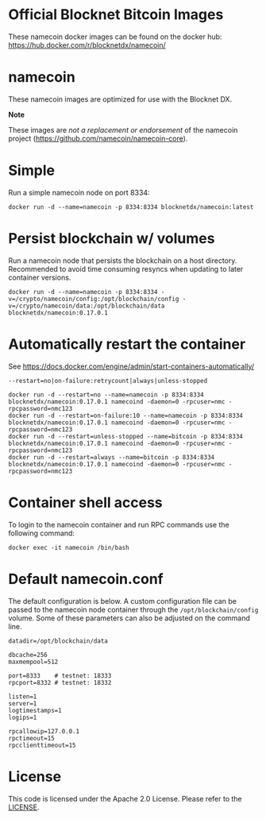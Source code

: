 Official Blocknet Bitcoin Images
=================================

These namecoin docker images can be found on the docker hub: https://hub.docker.com/r/blocknetdx/namecoin/

namecoin
========

These namecoin images are optimized for use with the Blocknet DX.

**Note**

These images are _not a replacement or endorsement_ of the namecoin project (https://github.com/namecoin/namecoin-core).


Simple
======

Run a simple namecoin node on port 8334:
```
docker run -d --name=namecoin -p 8334:8334 blocknetdx/namecoin:latest
```


Persist blockchain w/ volumes
=============================

Run a namecoin node that persists the blockchain on a host directory. Recommended to avoid time consuming resyncs when updating to later container versions.
```
docker run -d --name=namecoin -p 8334:8334 -v=/crypto/namecoin/config:/opt/blockchain/config -v=/crypto/namecoin/data:/opt/blockchain/data blocknetdx/namecoin:0.17.0.1
```


Automatically restart the container
===================================

See https://docs.docker.com/engine/admin/start-containers-automatically/

`--restart=no|on-failure:retrycount|always|unless-stopped`

```
docker run -d --restart=no --name=namecoin -p 8334:8334 blocknetdx/namecoin:0.17.0.1 namecoind -daemon=0 -rpcuser=nmc -rpcpassword=nmc123
docker run -d --restart=on-failure:10 --name=namecoin -p 8334:8334 blocknetdx/namecoin:0.17.0.1 namecoind -daemon=0 -rpcuser=nmc -rpcpassword=nmc123
docker run -d --restart=unless-stopped --name=bitcoin -p 8334:8334 blocknetdx/namecoin:0.17.0.1 namecoind -daemon=0 -rpcuser=nmc -rpcpassword=nmc123
docker run -d --restart=always --name=bitcoin -p 8334:8334 blocknetdx/namecoin:0.17.0.1 namecoind -daemon=0 -rpcuser=nmc -rpcpassword=nmc123
```


Container shell access
======================

To login to the namecoin container and run RPC commands use the following command:
```
docker exec -it namecoin /bin/bash
```


Default namecoin.conf
=====================

The default configuration is below. A custom configuration file can be passed to the namecoin  node container through the `/opt/blockchain/config` volume. Some of these parameters can also be adjusted on the command line.
```
datadir=/opt/blockchain/data

dbcache=256
maxmempool=512

port=8333    # testnet: 18333
rpcport=8332 # testnet: 18332

listen=1
server=1
logtimestamps=1
logips=1

rpcallowip=127.0.0.1
rpctimeout=15
rpcclienttimeout=15
```


License
=======

This code is licensed under the Apache 2.0 License. Please refer to the [LICENSE](https://github.com/BlocknetDX/dockerimages/blob/master/LICENSE).